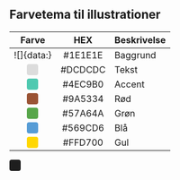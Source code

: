 <style>.color-ex { display: inline-block; width: 20px; height: 20px; border-radius: 4px; }</style>

## Farvetema til illustrationer

| Farve | HEX | Beskrivelse |
| :---: | :-: | :---------- |
| ![]{data:} | #1E1E1E | Baggrund |
| <span class="color-ex" style="background-color: #DCDCDC"></span> | #DCDCDC | Tekst |
| <span class="color-ex" style="background-color: #4EC9B0"></span> | #4EC9B0 | Accent |
| <span class="color-ex" style="background-color: #9A5334"></span> | #9A5334 | Rød |
| <span class="color-ex" style="background-color: #57A64A"></span> | #57A64A | Grøn |
| <span class="color-ex" style="background-color: #569CD6"></span> | #569CD6 | Blå |
| <span class="color-ex" style="background-color: #FFD700"></span> | #FFD700 | Gul |

<svg width="20" height="20" xmlns="http://www.w3.org/2000/svg"><rect rx="4" height="20" width="20" y="0" x="0" fill="#1E1E1E"/></svg>